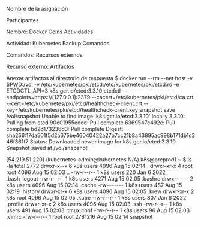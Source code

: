 Nombre de la asignación

Participantes

Nombre: Docker Coins
Actividades

Actividad: Kubernetes Backup
Comandos

Comandos: 
Recursos externos

Recurso externo: 
Artifactos

Anexar artifactos al directorio de respuesta
$ docker run --rm --net host -v $PWD:/vol
-v /etc/kubernetes/pki/etcd:/etc/kubernetes/pki/etcd:ro
-e ETCDCTL_API=3 k8s.gcr.io/etcd:3.3.10
etcdctl --endpoints=https://[127.0.0.1]:2379
--cacert=/etc/kubernetes/pki/etcd/ca.crt
--cert=/etc/kubernetes/pki/etcd/healthcheck-client.crt
--key=/etc/kubernetes/pki/etcd/healthcheck-client.key
snapshot save /vol/snapshot Unable to find image 'k8s.gcr.io/etcd:3.3.10' locally 3.3.10: Pulling from etcd 90e01955edcd: Pull complete 6369547c492e: Pull complete bd2b173236d3: Pull complete Digest: sha256:17da501f5d2a675be46040422a27b7cc21b8a43895ac998b171db1c346f361f7 Status: Downloaded newer image for k8s.gcr.io/etcd:3.3.10 Snapshot saved at /vol/snapshot

[54.219.51.220] (kubernetes-admin@kubernetes:N/A) k8s@preprod1 ~ $ ls -la total 2772 drwxr-x--x 6 k8s users 4096 Aug 15 02:14 . drwxr-xr-x 4 root root 4096 Aug 15 02:03 .. -rw-r--r-- 1 k8s users 220 Jan 6 2022 .bash_logout -rw-r--r-- 1 k8s users 4271 Aug 15 02:05 .bashrc drwx------ 2 k8s users 4096 Aug 15 02:14 .cache -rw------- 1 k8s users 487 Aug 15 02:19 .history drwxr-xr-x 6 k8s users 4096 Aug 15 02:05 .krew drwxr-xr-x 2 k8s root 4096 Aug 15 02:05 .kube -rw-r--r-- 1 k8s users 807 Jan 6 2022 .profile drwxr-xr-x 2 k8s users 4096 Aug 15 02:03 .ssh -rw-r--r-- 1 k8s users 491 Aug 15 02:03 .tmux.conf -rw-r--r-- 1 k8s users 96 Aug 15 02:03 .vimrc -rw-r--r-- 1 root root 2781216 Aug 15 02:14 snapshot